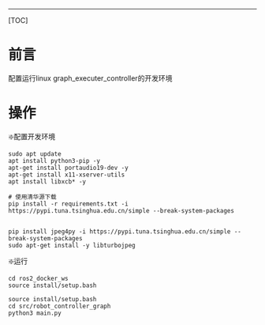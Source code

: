 
---

[TOC]

# 前言

配置运行linux graph_executer_controller的开发环境


# 操作

❇️配置开发环境

```shell
sudo apt update
apt install python3-pip -y
apt-get install portaudio19-dev -y
apt-get install x11-xserver-utils
apt install libxcb* -y

# 使用清华源下载
pip install -r requirements.txt -i https://pypi.tuna.tsinghua.edu.cn/simple --break-system-packages


pip install jpeg4py -i https://pypi.tuna.tsinghua.edu.cn/simple --break-system-packages
sudo apt-get install -y libturbojpeg
```

❇️运行

```shell
cd ros2_docker_ws
source install/setup.bash

source install/setup.bash
cd src/robot_controller_graph
python3 main.py

```

